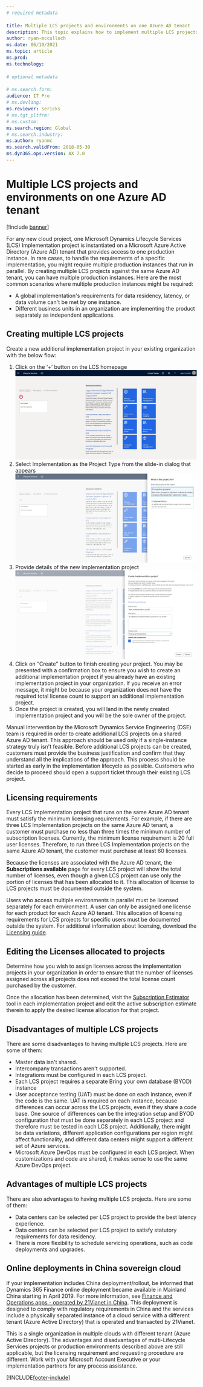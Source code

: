 ```yaml
---
# required metadata

title: Multiple LCS projects and environments on one Azure AD tenant
description: This topic explains how to implement multiple LCS projects and production environments on the same Azure Active Directory tenant.
author: ryan-mcculloch
ms.date: 06/10/2021
ms.topic: article
ms.prod: 
ms.technology: 

# optional metadata

# ms.search.form:  
audience: IT Pro
# ms.devlang: 
ms.reviewer: sericks
# ms.tgt_pltfrm: 
# ms.custom: 
ms.search.region: Global
# ms.search.industry: 
ms.author: ryanmc
ms.search.validFrom: 2018-05-30 
ms.dyn365.ops.version: AX 7.0
---
```


# Multiple LCS projects and environments on one Azure AD tenant

[!include [banner](../includes/banner.md)]

For any new cloud project, one Microsoft Dynamics Lifecycle Services (LCS) Implementation project is instantiated on a Microsoft Azure Active Directory (Azure AD) tenant that provides access to one production instance. In rare cases, to handle the requirements of a specific implementation, you might require multiple production instances that run in parallel. By creating multiple LCS projects against the same Azure AD tenant, you can have multiple production instances. Here are the most common scenarios where multiple production instances might be required:

- A global implementation's requirements for data residency, latency, or data volume can't be met by one instance.
- Different business units in an organization are implementing the product separately as independent applications.

## Creating multiple LCS projects

Create a new additional implementation project in your existing organization with the below flow:

1. Click on the ‘+’ button on the LCS homepage
    [![Create implementation project](./media/CreateNewImplementationProject.jpg)](./media/CreateNewImplementationProject.jpg)
2. Select Implementation as the Project Type from the slide-in dialog that appears
    [![Create implementation project type selection](./media/CreateNewImplementationProjectDialog1.jpg)](./media/CreateNewImplementationProjectDialog1.jpg)
3. Provide details of the new implementation project
    [![Create implementation project details dialog](./media/CreateNewImplementationProjectDialog2.jpg)](./media/CreateNewImplementationProjectDialog2.jpg)
4. Click on “Create” button to finish creating your project. You may be presented with a confirmation box to ensure you wish to create an additional implementation project if you already have an existing implementation project in your organization. If you receive an error message, it might be because your organization does not have the required total license count to support an additional implementation project.
5. Once the project is created, you will land in the newly created implementation project and you will be the sole owner of the project.

Manual intervention by the Microsoft Dynamics Service Engineering (DSE) team is required in order to create additional LCS projects on a shared Azure AD tenant. This approach should be used only if a single-instance strategy truly isn't feasible. Before additional LCS projects can be created, customers must provide the business justification and confirm that they understand all the implications of the approach. This process should be started as early in the implementation lifecycle as possible. Customers who decide to proceed should open a support ticket through their existing LCS project.

## Licensing requirements

Every LCS Implementation project that runs on the same Azure AD tenant must satisfy the minimum licensing requirements. For example, if there are three LCS Implementation projects on the same Azure AD tenant, a customer must purchase no less than three times the minimum number of subscription licenses. Currently, the minimum license requirement is 20 full user licenses. Therefore, to run three LCS Implementation projects on the same Azure AD tenant, the customer must purchase at least 60 licenses.

Because the licenses are associated with the Azure AD tenant, the **Subscriptions available** page for every LCS project will show the total number of licenses, even though a given LCS project can use only the portion of licenses that has been allocated to it. This allocation of license to LCS projects must be documented outside the system.

Users who access multiple environments in parallel must be licensed separately for each environment. A user can only be assigned one license for each product for each Azure AD tenant. This allocation of licensing requirements for LCS projects for specific users must be documented outside the system. For additional information about licensing, download the [Licensing guide](https://go.microsoft.com/fwlink/?LinkId=866544&clcid=0x409).

## Editing the Licenses allocated to projects

Determine how you wish to assign licenses across the implementation projects in your organization in order to ensure that the number of licenses assigned across all projects does not exceed the total license count purchased by the customer.

Once the allocation has been determined, visit the [Subscription Estimator](../../dev-itpro/lifecycle-services/subscription-estimator.md) tool in each implementation project and edit the active subscription estimate therein to apply the desired license allocation for that project.  

## Disadvantages of multiple LCS projects

There are some disadvantages to having multiple LCS projects. Here are some of them:

- Master data isn't shared.
- Intercompany transactions aren't supported.
- Integrations must be configured in each LCS project.
- Each LCS project requires a separate Bring your own database (BYOD) instance
- User acceptance testing (UAT) must be done on each instance, even if the code is the same. UAT is required on each instance, because differences can occur across the LCS projects, even if they share a code base. One source of differences can be the integration setup and BYOD configuration that must be done separately in each LCS project and therefore must be tested in each LCS project. Additionally, there might be data variations, different application configurations per region might affect functionality, and different data centers might support a different set of Azure services.
- Microsoft Azure DevOps must be configured in each LCS project. When customizations and code are shared, it makes sense to use the same Azure DevOps project.

## Advantages of multiple LCS projects

There are also advantages to having multiple LCS projects. Here are some of them:

- Data centers can be selected per LCS project to provide the best latency experience.
- Data centers can be selected per LCS project to satisfy statutory requirements for data residency.
- There is more flexibility to schedule servicing operations, such as code deployments and upgrades.

## Online deployments in China sovereign cloud

If your implementation includes China deployment/rollout, be informed that Dynamics 365 Finance online deployment became available in Mainland China starting in April 2019. For more information, see [Finance and Operations apps - operated by 21Vianet in China](../../dev-itpro/deployment/china-local-deployment.md). This deployment is designed to comply with regulatory requirements in China and the services  include a physically separated instance of a cloud service with a different tenant (Azure Active Directory) that is operated and transacted by 21Vianet.

This is a single organization in multiple clouds with different tenant (Azure Active Directory). The advantages and disadvantages of multi-Lifecycle Services projects or production environments described above are still applicable, but the licensing requirement and requesting procedure are different. Work with your Microsoft Account Executive or your implementation partners for any process assistance.

[!INCLUDE[footer-include](../../../includes/footer-banner.md)]
